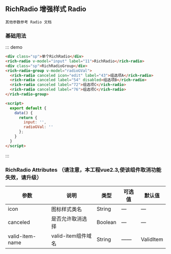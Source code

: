 <script>
  export default {
    data() {
      return {
        input: '',
        radioGVal: ''
      };
    }
  }
</script>
<style>
 .sp {
   margin-top: 20px;
 }
</style>
## RichRadio 增强样式 Radio
```
其他参数参考 Radio 文档
```

### 基础用法

::: demo
```html
<div class="sp">单个RichRadio</div>
<rich-radio v-model="input" label="11">RichRadio</rich-radio>
<div class="sp">RichRadioGroup</div>
<rich-radio-group v-model="radioGVal">
  <rich-radio canceled icon="edit" label="43">组选项A</rich-radio>
  <rich-radio canceled label="54" disabled>组选项B</rich-radio>
  <rich-radio canceled label="72">组选项C</rich-radio>
  <rich-radio canceled label="76">组选项C</rich-radio>
</rich-radio-group>

<script>
  export default {
    data() {
      return {
        input: '',
        radioGVal: ''
      };
    }
  }
</script>
```
:::


### RichRadio Attributes （请注意，本工程vue2.3,使该组件取消功能失效，请升级）

| 参数          | 说明            | 类型            | 可选值                 | 默认值   |
|-------------  |---------------- |---------------- |---------------------- |-------- |
| icon          |   图标样式类名  | String | — | — |
| canceled     | 是否允许取消选择 | Boolean | — | — |  
| valid-item-name  | valid-item组件域名  |  String     |   ——    |  ValidItem  |

 